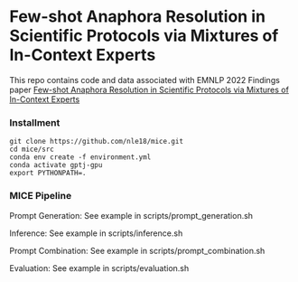 # Few-shot Anaphora Resolution in Scientific Protocols via Mixtures of In-Context Experts 

This repo contains code and data associated with EMNLP 2022 Findings paper [Few-shot Anaphora Resolution in Scientific Protocols via Mixtures of In-Context Experts](http://arxiv.org/abs/2210.03690)

### Installment

```
git clone https://github.com/nle18/mice.git
cd mice/src
conda env create -f environment.yml
conda activate gptj-gpu
export PYTHONPATH=.
```

### MICE Pipeline 

Prompt Generation: See example in scripts/prompt_generation.sh


Inference: See example in scripts/inference.sh 


Prompt Combination: See example in scripts/prompt_combination.sh 


Evaluation: See example in scripts/evaluation.sh  


